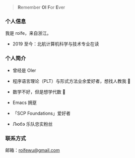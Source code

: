 > **R**emember **OI** **F**or **E**ver

### 个人信息

我是 roife，来自浙江。

- 2019 至今：北航计算机科学与技术专业在读

### 个人简介

- 曾经是 OIer

- 程序语言理论（PLT）与形式方法业余爱好者，想找人教我 🤣

- 数学不好，但是想学代数 🦘

- Emacs 拥趸

- 「SCP Foundations」爱好者

- Любэ 乐队忠实粉丝

<!-- - Furry 控 😛 -->

### 联系方式

邮箱：roifewu@gmail.com